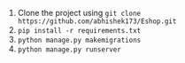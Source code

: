 1. Clone the project using `git clone https://github.com/abhishek173/Eshop.git`
2. `pip install -r requirements.txt`
3. `python manage.py makemigrations`
4. `python manage.py runserver`



